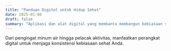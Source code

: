 ```yaml
---
title: "Panduan Digital untuk Hidup Sehat"
date: 2025-01-06
draft: false
summary: "Aplikasi dan alat digital yang membantu membangun kebiasaan sehat."
---
```


Dari pengingat minum air hingga pelacak aktivitas, manfaatkan perangkat digital untuk menjaga konsistensi kebiasaan sehat Anda.